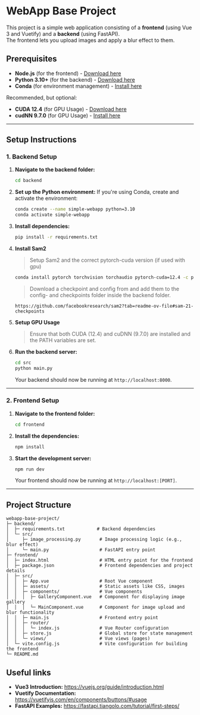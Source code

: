 # WebApp Base Project

This project is a simple web application consisting of a **frontend** (using Vue 3 and Vuetify) and a **backend** (using FastAPI).  
The frontend lets you upload images and apply a blur effect to them.

## Prerequisites

- **Node.js** (for the frontend) - [Download here](https://nodejs.org/en/download/)
- **Python 3.10+** (for the backend) - [Download here](https://www.python.org/downloads/)
- **Conda** (for environment management) - [Install here](https://docs.conda.io/projects/conda/en/latest/user-guide/install/)

Recommended, but optional:

- **CUDA 12.4** (for GPU Usage) - [Download here](https://developer.nvidia.com/cuda-12-4-0-download-archive)
- **cudNN 9.7.0** (for GPU Usage) - [Install here](https://developer.nvidia.com/cudnn-downloads)


---

## Setup Instructions

### 1. Backend Setup

1. **Navigate to the backend folder:**
   ```sh
   cd backend
   ```

2. **Set up the Python environment:**
   If you're using Conda, create and activate the environment:
   ```sh
   conda create --name simple-webapp python=3.10
   conda activate simple-webapp
   ```

3. **Install dependencies:**
   ```sh
   pip install -r requirements.txt
   ```
4. **Install Sam2**
   > Setup Sam2 and the correct pytorch-cuda version (if used with gpu)
   ```sh
   conda install pytorch torchvision torchaudio pytorch-cuda=12.4 -c pytorch -c nvidia
   ```
   > Download a checkpoint and config from and add them to the config- and checkpoints
   > folder inside the backend folder.
   ```
   https://github.com/facebookresearch/sam2?tab=readme-ov-file#sam-21-checkpoints
   ```
   
5. **Setup GPU Usage**
   > Ensure that both CUDA (12.4) and cuDNN (9.7.0) are installed and the PATH variables are set.
   
6. **Run the backend server:**
   ```sh
   cd src
   python main.py
   ```

   Your backend should now be running at `http://localhost:8000`.

---

### 2. Frontend Setup

1. **Navigate to the frontend folder:**
   ```sh
   cd frontend
   ```

2. **Install the dependencies:**
   ```sh
   npm install
   ```

3. **Start the development server:**
   ```sh
   npm run dev
   ```

   Your frontend should now be running at `http://localhost:[PORT]`.

---

## Project Structure

```
webapp-base-project/
├─ backend/
│  ├─ requirements.txt            # Backend dependencies
│  └─ src/
│     ├─ image_processing.py       # Image processing logic (e.g., blur effect)
│     └─ main.py                   # FastAPI entry point
├─ frontend/
│  ├─ index.html                   # HTML entry point for the frontend
│  ├─ package.json                 # Frontend dependencies and project details
│  ├─ src/
│  │  ├─ App.vue                   # Root Vue component
│  │  ├─ assets/                   # Static assets like CSS, images
│  │  ├─ components/               # Vue components
│  │  │  ├─ GalleryComponent.vue   # Component for displaying image gallery
│  │  │  └─ MainComponent.vue      # Component for image upload and blur functionality
│  │  ├─ main.js                   # Frontend entry point
│  │  ├─ router/
│  │  │  └─ index.js               # Vue Router configuration
│  │  ├─ store.js                  # Global store for state management
│  │  └─ views/                    # Vue views (pages)
│  └─ vite.config.js               # Vite configuration for building the frontend
└─ README.md                       
```

## Useful links
- **Vue3 Introduction:** https://vuejs.org/guide/introduction.html
- **Vuetify Documentation:** https://vuetifyjs.com/en/components/buttons/#usage
- **FastAPI Examples:** https://fastapi.tiangolo.com/tutorial/first-steps/